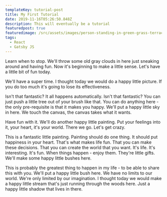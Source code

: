 ```yaml
---
templateKey: tutorial-post
title: My First Tutorial
date: 2019-11-16T05:26:50.848Z
description: This will eventually be a tutorial
featuredpost: true
featuredimage: /src/assets/images/person-standing-in-green-grass-terraces-2162133.jpg
tags:
  - React
  - Gatsby JS
---
```

Learn when to stop. We'll throw some old gray clouds in here just sneaking around and having fun. Now it's beginning to make a little sense. Let's have a little bit of fun today.



We'll have a super time. I thought today we would do a happy little picture. If you do too much it's going to lose its effectiveness.



Isn't that fantastic? It all happens automatically. Isn't that fantastic? You can just push a little tree out of your brush like that. You can do anything here - the only pre-requisite is that it makes you happy. We'll put a happy little sky in here. We touch the canvas, the canvas takes what it wants.



Have fun with it. We'll do another happy little painting. Put your feelings into it, your heart, it's your world. There we go. Let's get crazy.



This is a fantastic little painting. Painting should do one thing. It should put happiness in your heart. That's what makes life fun. That you can make these decisions. That you can create the world that you want. It's life. It's interesting. It's fun. When things happen - enjoy them. They're little gifts. We'll make some happy little bushes here.



This is probably the greatest thing to happen in my life - to be able to share this with you. We'll put a happy little bush here. We have no limits to our world. We're only limited by our imagination. I thought today we would make a happy little stream that's just running through the woods here. Just a happy little shadow that lives in there.
